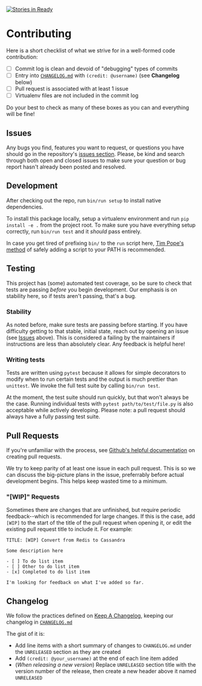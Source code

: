 [![Stories in Ready](https://badge.waffle.io/TranscribersOfReddit/ToR_OCR.png?label=ready&title=Ready)](http://waffle.io/TranscribersOfReddit/ToR_OCR)

# Contributing

Here is a short checklist of what we strive for in a well-formed code contribution:

- [ ] Commit log is clean and devoid of "debugging" types of commits
- [ ] Entry into [`CHANGELOG.md`](/CHANGELOG.md) with `(credit: @username)` (see **Changelog** below)
- [ ] Pull request is associated with at least 1 issue
- [ ] Virtualenv files are not included in the commit log

Do your best to check as many of these boxes as you can and everything will be fine!

## Issues

Any bugs you find, features you want to request, or questions you have should go in the
repository's [issues section](https://github.com/TranscribersOfReddit/ToR_Archivist/issues).
Please, be kind and search through both open and closed issues to make sure your question
or bug report hasn't already been posted and resolved.

## Development

After checking out the repo, run `bin/run setup` to install native dependencies.

To install this package locally, setup a virtualenv environment and run `pip install -e .`
from the project root. To make sure you have everything setup correctly, run `bin/run test`
and it _should_ pass entirely.

In case you get tired of prefixing `bin/` to the `run` script here, [Tim Pope's method](https://twitter.com/tpope/status/165631968996900865)
of safely adding a script to your PATH is recommended.

## Testing

This project has (some) automated test coverage, so be sure to check that tests are passing
_before_ you begin development. Our emphasis is on stability here, so if tests aren't passing,
that's a bug.

### Stability

As noted before, make sure tests are passing before starting. If you have difficulty getting
to that stable, initial state, reach out by opening an issue (see [Issues](#Issues) above).
This is considered a failing by the maintainers if instructions are less than absolutely
clear. Any feedback is helpful here!

### Writing tests

Tests are written using `pytest` because it allows for simple decorators to modify when to
run certain tests and the output is much prettier than `unittest`. We invoke the full test
suite by calling `bin/run test`.

At the moment, the test suite should run quickly, but that won't always be the case. Running
individual tests with `pytest path/to/test/file.py` is also acceptable while actively
developing. Please note: a pull request should always have a fully passing test suite.

## Pull Requests

If you're unfamiliar with the process, see [Github's helpful documentation](https://help.github.com/articles/about-pull-requests/)
on creating pull requests.

We try to keep parity of at least one issue in each pull request. This is so we can discuss the
big-picture plans in the issue, preferrably before actual development begins. This helps keep
wasted time to a minimum.

### "[WIP]" Requests

Sometimes there are changes that are unfinished, but require periodic feedback--which is recommended
for large changes. If this is the case, add `[WIP]` to the start of the title of the pull request
when opening it, or edit the existing pull request title to include it. For example:

```
TITLE: [WIP] Convert from Redis to Cassandra

Some description here

- [ ] To do list item
- [ ] Other to do list item
- [x] Completed to do list item

I'm looking for feedback on what I've added so far.
```

## Changelog

We follow the practices defined on [Keep A Changelog](http://keepachangelog.com), keeping our
changelog in [`CHANGELOG.md`](/CHANGELOG.md)

The gist of it is:

- Add line items with a short summary of changes to `CHANGELOG.md` under the `UNRELEASED` section as they are created
- Add `(credit: @your_username)` at the end of each line item added
- (_When releasing a new version_) Replace `UNRELEASED` section title with the version number of the release, then create a new header above it named `UNRELEASED`
